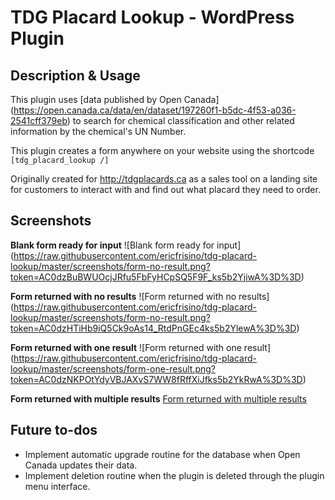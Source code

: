 # TDG Placard Lookup - WordPress Plugin

## Description & Usage
This plugin uses [data published by Open Canada] (https://open.canada.ca/data/en/dataset/197260f1-b5dc-4f53-a036-2541cff379eb) to search for chemical classification and other related information by the chemical's UN Number.


This plugin creates a form anywhere on your website using the shortcode `[tdg_placard_lookup /]`

Originally created for http://tdgplacards.ca as a sales tool on a landing site for customers to interact with and find out what placard they need to order.

## Screenshots

**Blank form ready for input**
![Blank form ready for input] (https://raw.githubusercontent.com/ericfrisino/tdg-placard-lookup/master/screenshots/form-no-result.png?token=AC0dzBuBWUOcjJRfu5FbFyHCpSQ5F9F_ks5b2YjiwA%3D%3D)

**Form returned with no results**
![Form returned with no results]
(https://raw.githubusercontent.com/ericfrisino/tdg-placard-lookup/master/screenshots/form-no-result.png?token=AC0dzHTiHb9iQ5Ck9oAs14_RtdPnGEc4ks5b2YlewA%3D%3D)

**Form returned with one result**
![Form returned with one result]
(https://raw.githubusercontent.com/ericfrisino/tdg-placard-lookup/master/screenshots/form-one-result.png?token=AC0dzNKPOtYdyVBJAXvS7WW8fRffXiJfks5b2YkRwA%3D%3D)

**Form returned with multiple results**
[Form returned with multiple results](screenshots/form-multiple-results.png)

## Future to-dos
- Implement automatic upgrade routine for the database when Open Canada updates their data.
- Implement deletion routine when the plugin is deleted through the plugin menu interface.
